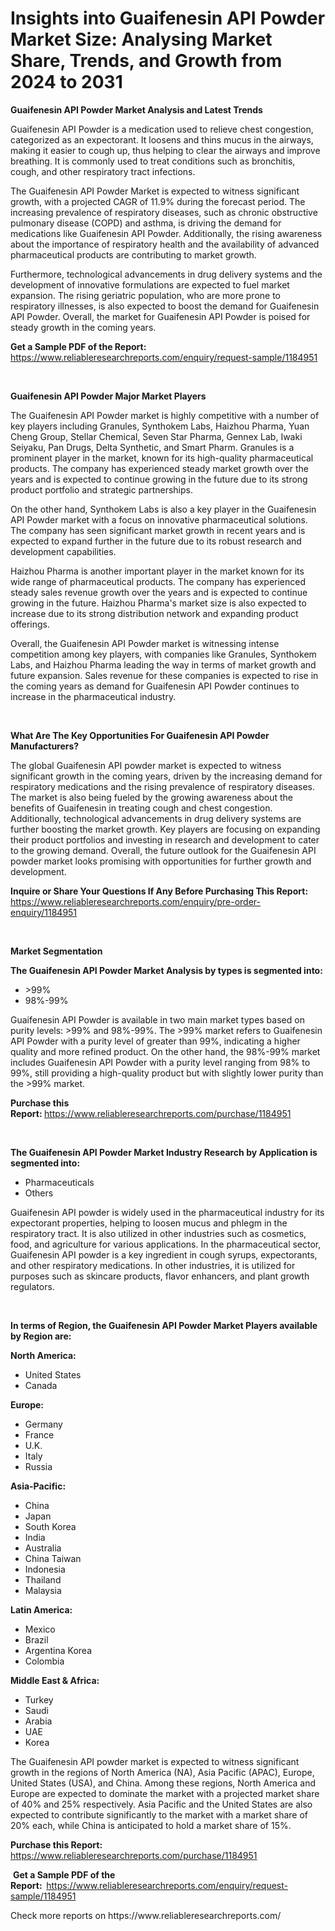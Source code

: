 <p><h1>Insights into Guaifenesin API Powder Market Size: Analysing Market Share, Trends, and Growth from 2024 to 2031</h1></p><p><strong>Guaifenesin API Powder Market Analysis and Latest Trends</strong></p>
<p><p>Guaifenesin API Powder is a medication used to relieve chest congestion, categorized as an expectorant. It loosens and thins mucus in the airways, making it easier to cough up, thus helping to clear the airways and improve breathing. It is commonly used to treat conditions such as bronchitis, cough, and other respiratory tract infections.</p><p>The Guaifenesin API Powder Market is expected to witness significant growth, with a projected CAGR of 11.9% during the forecast period. The increasing prevalence of respiratory diseases, such as chronic obstructive pulmonary disease (COPD) and asthma, is driving the demand for medications like Guaifenesin API Powder. Additionally, the rising awareness about the importance of respiratory health and the availability of advanced pharmaceutical products are contributing to market growth.</p><p>Furthermore, technological advancements in drug delivery systems and the development of innovative formulations are expected to fuel market expansion. The rising geriatric population, who are more prone to respiratory illnesses, is also expected to boost the demand for Guaifenesin API Powder. Overall, the market for Guaifenesin API Powder is poised for steady growth in the coming years.</p></p>
<p><strong>Get a Sample PDF of the Report:&nbsp;</strong> <a href="https://www.reliableresearchreports.com/enquiry/request-sample/1184951">https://www.reliableresearchreports.com/enquiry/request-sample/1184951</a></p>
<p>&nbsp;</p>
<p><strong>Guaifenesin API Powder Major Market Players</strong></p>
<p><p>The Guaifenesin API Powder market is highly competitive with a number of key players including Granules, Synthokem Labs, Haizhou Pharma, Yuan Cheng Group, Stellar Chemical, Seven Star Pharma, Gennex Lab, Iwaki Seiyaku, Pan Drugs, Delta Synthetic, and Smart Pharm. Granules is a prominent player in the market, known for its high-quality pharmaceutical products. The company has experienced steady market growth over the years and is expected to continue growing in the future due to its strong product portfolio and strategic partnerships. </p><p>On the other hand, Synthokem Labs is also a key player in the Guaifenesin API Powder market with a focus on innovative pharmaceutical solutions. The company has seen significant market growth in recent years and is expected to expand further in the future due to its robust research and development capabilities. </p><p>Haizhou Pharma is another important player in the market known for its wide range of pharmaceutical products. The company has experienced steady sales revenue growth over the years and is expected to continue growing in the future. Haizhou Pharma's market size is also expected to increase due to its strong distribution network and expanding product offerings.</p><p>Overall, the Guaifenesin API Powder market is witnessing intense competition among key players, with companies like Granules, Synthokem Labs, and Haizhou Pharma leading the way in terms of market growth and future expansion. Sales revenue for these companies is expected to rise in the coming years as demand for Guaifenesin API Powder continues to increase in the pharmaceutical industry.</p></p>
<p>&nbsp;</p>
<p><strong>What Are The Key Opportunities For Guaifenesin API Powder Manufacturers?</strong></p>
<p><p>The global Guaifenesin API powder market is expected to witness significant growth in the coming years, driven by the increasing demand for respiratory medications and the rising prevalence of respiratory diseases. The market is also being fueled by the growing awareness about the benefits of Guaifenesin in treating cough and chest congestion. Additionally, technological advancements in drug delivery systems are further boosting the market growth. Key players are focusing on expanding their product portfolios and investing in research and development to cater to the growing demand. Overall, the future outlook for the Guaifenesin API powder market looks promising with opportunities for further growth and development.</p></p>
<p><strong>Inquire or Share Your Questions If Any Before Purchasing This Report:</strong> <a href="https://www.reliableresearchreports.com/enquiry/pre-order-enquiry/1184951">https://www.reliableresearchreports.com/enquiry/pre-order-enquiry/1184951</a></p>
<p>&nbsp;</p>
<p><strong>Market Segmentation</strong></p>
<p><strong>The Guaifenesin API Powder Market Analysis by types is segmented into:</strong></p>
<p><ul><li>>99%</li><li>98%-99%</li></ul></p>
<p><p>Guaifenesin API Powder is available in two main market types based on purity levels: >99% and 98%-99%. The >99% market refers to Guaifenesin API Powder with a purity level of greater than 99%, indicating a higher quality and more refined product. On the other hand, the 98%-99% market includes Guaifenesin API Powder with a purity level ranging from 98% to 99%, still providing a high-quality product but with slightly lower purity than the >99% market.</p></p>
<p><strong>Purchase this Report:&nbsp;</strong><a href="https://www.reliableresearchreports.com/purchase/1184951">https://www.reliableresearchreports.com/purchase/1184951</a></p>
<p>&nbsp;</p>
<p><strong>The Guaifenesin API Powder Market Industry Research by Application is segmented into:</strong></p>
<p><ul><li>Pharmaceuticals</li><li>Others</li></ul></p>
<p><p>Guaifenesin API powder is widely used in the pharmaceutical industry for its expectorant properties, helping to loosen mucus and phlegm in the respiratory tract. It is also utilized in other industries such as cosmetics, food, and agriculture for various applications. In the pharmaceutical sector, Guaifenesin API powder is a key ingredient in cough syrups, expectorants, and other respiratory medications. In other industries, it is utilized for purposes such as skincare products, flavor enhancers, and plant growth regulators.</p></p>
<p>&nbsp;</p>
<p><strong>In terms of Region, the Guaifenesin API Powder Market Players available by Region are:</strong></p>
<p>
    <p> <strong> North America: </strong>
        <ul>
            <li>United States</li>
            <li>Canada</li>
        </ul>
        </p> 
    <p> <strong> Europe: </strong>
        <ul>
            <li>Germany</li>
            <li>France</li>
            <li>U.K.</li>
            <li>Italy</li>
            <li>Russia</li>
        </ul>
        </p> 
    <p> <strong> Asia-Pacific: </strong>
        <ul>
            <li>China</li>
            <li>Japan</li>
            <li>South Korea</li>
            <li>India</li>
            <li>Australia</li>
            <li>China Taiwan</li>
            <li>Indonesia</li>
            <li>Thailand</li>
            <li>Malaysia</li>
        </ul>
        </p> 
    <p> <strong> Latin America: </strong>
        <ul>
            <li>Mexico</li>
            <li>Brazil</li>
            <li>Argentina Korea</li>
            <li>Colombia</li>
        </ul>
        </p> 
    <p> <strong> Middle East & Africa: </strong>
        <ul>
            <li>Turkey</li>
            <li>Saudi</li>
            <li>Arabia</li>
            <li>UAE</li>
            <li>Korea</li>
        </ul>
    </p>
    </p>
<p><p>The Guaifenesin API powder market is expected to witness significant growth in the regions of North America (NA), Asia Pacific (APAC), Europe, United States (USA), and China. Among these regions, North America and Europe are expected to dominate the market with a projected market share of 40% and 25% respectively. Asia Pacific and the United States are also expected to contribute significantly to the market with a market share of 20% each, while China is anticipated to hold a market share of 15%.</p></p>
<p><strong>Purchase this Report: </strong><a href="https://www.reliableresearchreports.com/purchase/1184951">https://www.reliableresearchreports.com/purchase/1184951</a></p>
<p>&nbsp;<strong>Get a Sample PDF of the Report:&nbsp;&nbsp;</strong><a href="https://www.reliableresearchreports.com/enquiry/request-sample/1184951">https://www.reliableresearchreports.com/enquiry/request-sample/1184951</a></p>
<p><strong></strong></p>
<p>Check more reports on https://www.reliableresearchreports.com/</p>